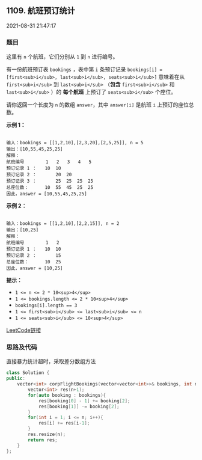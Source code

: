 ## 1109. 航班预订统计

2021-08-31 21:47:17

### 题目

这里有 ``n`` 个航班，它们分别从 ``1`` 到 ``n`` 进行编号。

有一份航班预订表 ``bookings`` ，表中第 ``i`` 条预订记录 ``bookings[i] = [first<sub>i</sub>, last<sub>i</sub>, seats<sub>i</sub>]`` 意味着在从 ``first<sub>i</sub>`` 到 ``last<sub>i</sub>`` （**包含** ``first<sub>i</sub>`` 和 ``last<sub>i</sub>`` ）的 **每个航班** 上预订了 ``seats<sub>i</sub>`` 个座位。

请你返回一个长度为 ``n`` 的数组 ``answer``，其中 ``answer[i]`` 是航班 ``i`` 上预订的座位总数。

 

**示例 1：**

```

输入：bookings = [[1,2,10],[2,3,20],[2,5,25]], n = 5
输出：[10,55,45,25,25]
解释：
航班编号        1   2   3   4   5
预订记录 1 ：   10  10
预订记录 2 ：       20  20
预订记录 3 ：       25  25  25  25
总座位数：      10  55  45  25  25
因此，answer = [10,55,45,25,25]
```

**示例 2：**

```

输入：bookings = [[1,2,10],[2,2,15]], n = 2
输出：[10,25]
解释：
航班编号        1   2
预订记录 1 ：   10  10
预订记录 2 ：       15
总座位数：      10  25
因此，answer = [10,25]
```

 

**提示：**


- ``1 <= n <= 2 * 10<sup>4</sup>``
- ``1 <= bookings.length <= 2 * 10<sup>4</sup>``
- ``bookings[i].length == 3``
- ``1 <= first<sub>i</sub> <= last<sub>i</sub> <= n``
- ``1 <= seats<sub>i</sub> <= 10<sup>4</sup>``



[LeetCode链接](https://leetcode-cn.com/problems/corporate-flight-bookings/)

### 思路及代码

直接暴力统计超时，采取差分数组方法

```cpp
class Solution {
public:
    vector<int> corpFlightBookings(vector<vector<int>>& bookings, int n) {
        vector<int> res(n+1);
        for(auto booking : bookings){
            res[booking[0] - 1] += booking[2];
            res[booking[1]] -= booking[2];
        }
        for(int i = 1; i <= n; i++){
            res[i] += res[i-1];
        }
        res.resize(n);
        return res;
    }
};
```